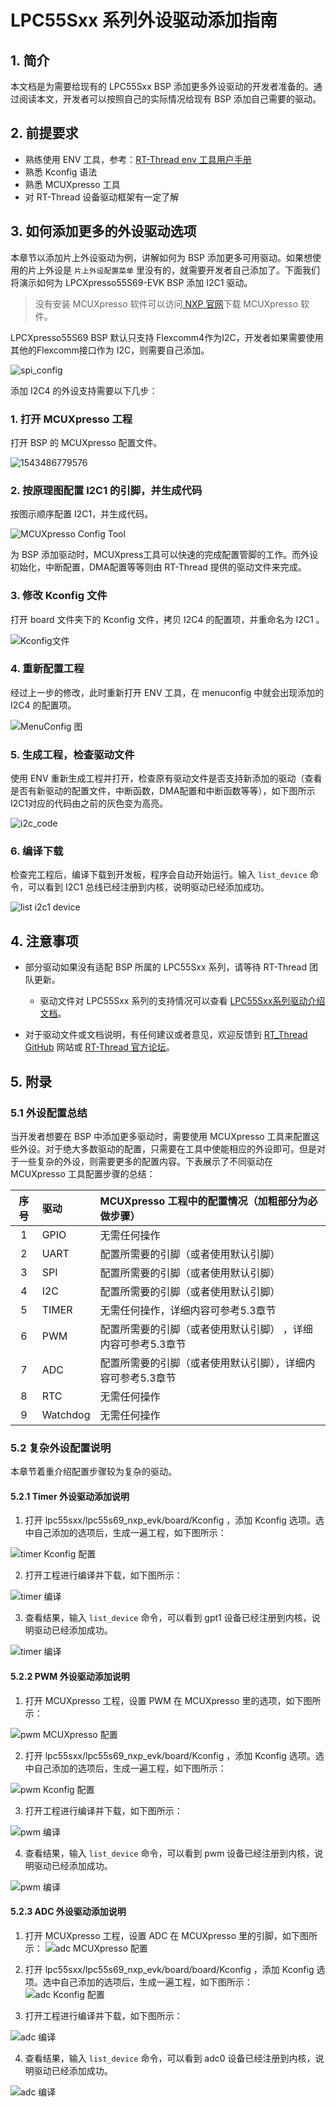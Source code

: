 # LPC55Sxx 系列外设驱动添加指南

## 1. 简介

本文档是为需要给现有的 LPC55Sxx BSP 添加更多外设驱动的开发者准备的。通过阅读本文，开发者可以按照自己的实际情况给现有 BSP 添加自己需要的驱动。

## 2. 前提要求

- 熟练使用 ENV 工具，参考：[RT-Thread env 工具用户手册](https://www.rt-thread.org/document/site/rtthread-development-guide/rtthread-tool-manual/env/env-user-manual/)
- 熟悉 Kconfig 语法
- 熟悉 MCUXpresso 工具
- 对 RT-Thread 设备驱动框架有一定了解

## 3. 如何添加更多的外设驱动选项

本章节以添加片上外设驱动为例，讲解如何为 BSP 添加更多可用驱动。如果想使用的片上外设是 `片上外设配置菜单` 里没有的，就需要开发者自己添加了。下面我们将演示如何为 LPCXpresso55S69-EVK BSP 添加 I2C1 驱动。

>没有安装 MCUXpresso 软件可以访问[ NXP 官网](https://www.nxp.com/cn/support/developer-resources/software-development-tools/mcuxpresso-software-and-tools:MCUXPRESSO )下载 MCUXpresso 软件。

LPCXpresso55S69 BSP 默认只支持 Flexcomm4作为I2C，开发者如果需要使用其他的Flexcomm接口作为 I2C，则需要自己添加。

![spi_config](figures/i2c_config.png)

添加 I2C4 的外设支持需要以下几步：

### 1. 打开 MCUXpresso 工程

打开 BSP 的 MCUXpresso 配置文件。

![1543486779576](figures/open_mcuxpresso.png)

### 2. 按原理图配置 I2C1 的引脚，并生成代码

按图示顺序配置 I2C1，并生成代码。

![MCUXpresso Config Tool](figures/mcux_i2c.png)

为 BSP 添加驱动时，MCUXpress工具可以快速的完成配置管脚的工作。而外设初始化，中断配置，DMA配置等等则由 RT-Thread 提供的驱动文件来完成。

### 3. 修改 Kconfig 文件

打开 board 文件夹下的 Kconfig 文件，拷贝 I2C4 的配置项，并重命名为 I2C1 。

![Kconfig文件](figures/Kconfig2.png)

### 4. 重新配置工程

经过上一步的修改，此时重新打开 ENV 工具，在 menuconfig 中就会出现添加的 I2C4 的配置项。

![MenuConfig 图](figures/config5.png)

### 5. 生成工程，检查驱动文件

使用 ENV 重新生成工程并打开，检查原有驱动文件是否支持新添加的驱动（查看是否有新驱动的配置文件，中断函数，DMA配置和中断函数等等），如下图所示I2C1对应的代码由之前的灰色变为高亮。

![i2c_code](figures/i2c_code.png)

### 6. 编译下载

检查完工程后，编译下载到开发板，程序会自动开始运行。输入 `list_device` 命令，可以看到 I2C1 总线已经注册到内核，说明驱动已经添加成功。

![list i2c1 device](figures/run_i2c.png)

## 4. 注意事项

- 部分驱动如果没有适配 BSP 所属的 LPC55Sxx 系列，请等待 RT-Thread 团队更新。

  - 驱动文件对 LPC55Sxx 系列的支持情况可以查看 [LPC55Sxx系列驱动介绍文档](./LPC55Sxx系列驱动介绍.md)。

- 对于驱动文件或文档说明，有任何建议或者意见，欢迎反馈到 [RT_Thread GitHub](https://github.com/RT-Thread/rt-thread) 网站或 [RT-Thread 官方论坛](https://www.rt-thread.org/qa/forum.php)。

## 5. 附录

### 5.1 外设配置总结

当开发者想要在 BSP 中添加更多驱动时，需要使用 MCUXpresso 工具来配置这些外设。对于绝大多数驱动的配置，只需要在工具中使能相应的外设即可。但是对于一些复杂的外设，则需要更多的配置内容。下表展示了不同驱动在 MCUXpresso 工具配置步骤的总结：

| 序号 | 驱动      | MCUXpresso 工程中的配置情况（**加粗部分为必做步骤**）            |
| :--: | :------- | :----------------------------------------------- |
|  1   | GPIO     | 无需任何操作 |
|  2   | UART     | 配置所需要的引脚（或者使用默认引脚）    |
|  3   | SPI      | 配置所需要的引脚（或者使用默认引脚）    |
|  4   | I2C      | 配置所需要的引脚（或者使用默认引脚）         |
|  5   | TIMER | 无需任何操作，详细内容可参考5.3章节      |
|  6   | PWM      | 配置所需要的引脚（或者使用默认引脚） ，详细内容可参考5.3章节 |
|  7   | ADC      | 配置所需要的引脚（或者使用默认引脚），详细内容可参考5.3章节  |
|  8   | RTC      | 无需任何操作     |
|  9  | Watchdog | 无需任何操作                        |

### 5.2 复杂外设配置说明

本章节着重介绍配置步骤较为复杂的驱动。

#### 5.2.1 Timer 外设驱动添加说明

 1. 打开 lpc55sxx/lpc55s69_nxp_evk/board/Kconfig ，添加 Kconfig 选项。选中自己添加的选项后，生成一遍工程，如下图所示：

 ![timer Kconfig 配置](figures/timer_config1.png)

  2. 打开工程进行编译并下载，如下图所示：

![timer 编译](figures/timer_config2.png)

 3. 查看结果，输入 `list_device` 命令，可以看到 gpt1 设备已经注册到内核，说明驱动已经添加成功。

 ![timer 编译](figures/timer_config3.png)

#### 5.2.2 PWM 外设驱动添加说明

 1. 打开 MCUXpresso 工程，设置 PWM 在 MCUXpresso 里的选项，如下图所示：

 ![pwm MCUXpresso 配置](figures/pwm_config1.png)

 2. 打开 lpc55sxx/lpc55s69_nxp_evk/board/Kconfig ，添加 Kconfig 选项。选中自己添加的选项后，生成一遍工程，如下图所示：

 ![pwm Kconfig 配置](figures/pwm_config2.png)

 3. 打开工程进行编译并下载，如下图所示：

 ![pwm 编译](figures/pwm_config3.png)

4. 查看结果，输入 `list_device` 命令，可以看到 pwm 设备已经注册到内核，说明驱动已经添加成功。

 ![pwm 编译](figures/pwm_device.png)

#### 5.2.3 ADC 外设驱动添加说明

 1. 打开 MCUXpresso 工程，设置 ADC 在 MCUXpresso 里的引脚，如下图所示： ![adc MCUXpresso 配置](figures/adc_config1.png)

  2. 打开 lpc55sxx/lpc55s69_nxp_evk/board/board/Kconfig ，添加 Kconfig 选项。选中自己添加的选项后，生成一遍工程，如下图所示：![adc Kconfig 配置](figures/adc_config2.png)
  3. 打开工程进行编译并下载，如下图所示：

![adc 编译](figures/adc_config3.png)

4. 查看结果，输入 `list_device` 命令，可以看到 adc0 设备已经注册到内核，说明驱动已经添加成功。

 ![adc 编译](figures/adc_config4.png)
